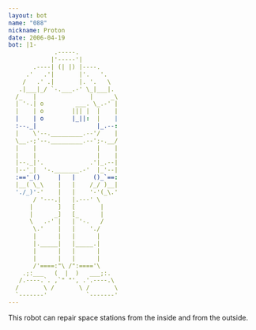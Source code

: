 ```yaml
---
layout: bot
name: "088"
nickname: Proton
date: 2006-04-19
bot: |1-
             .-----.           
            |'-----'|          
       .----| (| |) |----.     
     .'   .'|       |'.   '.   
    /   .' .|       |. '.   \  
   .|___|_/ `-.___.-' \_|___|. 
  /_   |               |     _\
  | '-.| o         ___. \_.-' |
  |    | o        ||| |  |    |
  |    | o        |_||:  |    |
  :--._|                 |_.--:
  |    \'--._________.--'/    |
  \__.-;'--._________.--';-.__/
  |    |                 |    |
  |    |                 |    |
  |--._|'.             .'|_.--|
  |--'_|  '-._______.-'  |_'--|
  :=='_()     |   |     ()_`==:
  |__( \_\    |   |    /_/ )__|
  './_)'-'    |   |    '-'(_\.'
       / '---.|   |.---' \     
      |       ]   [       |    
      |      _]   [_      |    
      \   .-' |   | '-.   /    
       \.'    |   |    './     
       |      |   |      |     
       |._____|   |_____.|     
       |      |   |      |     
       |      |   |      |     
       /'====:"\ /":===='\     
    .;:___   (  |  )   ___;:.  
   /.----.`. ,`" "', .'.----.\ 
  /       \ /       \ /       \
  `-------'           `-------'
---
```

This robot can repair space stations from the inside and from the outside.